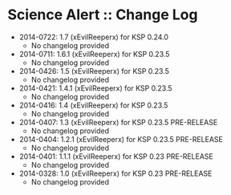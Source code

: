 # Science Alert :: Change Log

* 2014-0722: 1.7 (xEvilReeperx) for KSP 0.24.0
	+ No changelog provided
* 2014-0711: 1.6.1 (xEvilReeperx) for KSP 0.23.5
	+ No changelog provided
* 2014-0426: 1.5 (xEvilReeperx) for KSP 0.23.5
	+ No changelog provided
* 2014-0421: 1.4.1 (xEvilReeperx) for KSP 0.23.5
	+ No changelog provided
* 2014-0416: 1.4 (xEvilReeperx) for KSP 0.23.5
	+ No changelog provided
* 2014-0407: 1.3 (xEvilReeperx) for KSP 0.23.5 PRE-RELEASE
	+ No changelog provided
* 2014-0404: 1.2.1 (xEvilReeperx) for KSP 0.23.5 PRE-RELEASE
	+ No changelog provided
* 2014-0401: 1.1.1 (xEvilReeperx) for KSP 0.23 PRE-RELEASE
	+ No changelog provided
* 2014-0328: 1.0 (xEvilReeperx) for KSP 0.23 PRE-RELEASE
	+ No changelog provided
